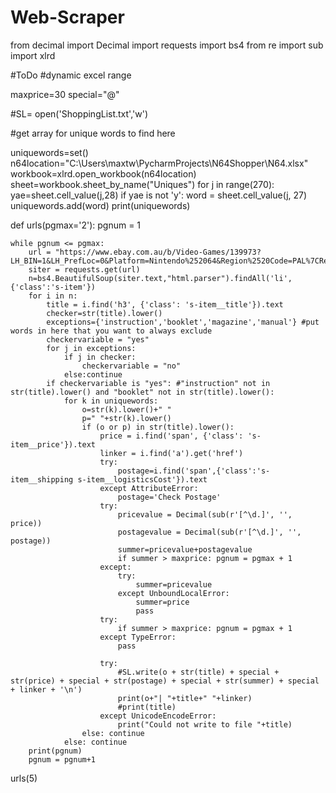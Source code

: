 # Web-Scraper
from decimal import Decimal
import requests
import bs4
from re import sub
import xlrd

#ToDo
#dynamic excel range


maxprice=30
special="@"

#SL= open('ShoppingList.txt','w')

#get array for unique words to find here

uniquewords=set()
n64location="C:\\Users\\maxtw\\PycharmProjects\\N64Shopper\\N64.xlsx"
workbook=xlrd.open_workbook(n64location)
sheet=workbook.sheet_by_name("Uniques")
for j in range(270):
    yae=sheet.cell_value(j,28)
    if yae is not 'y':
        word = sheet.cell_value(j, 27)
        uniquewords.add(word)
print(uniquewords)



def urls(pgmax='2'):
    pgnum = 1

    while pgnum <= pgmax:
        url = "https://www.ebay.com.au/b/Video-Games/139973?LH_BIN=1&LH_PrefLoc=0&Platform=Nintendo%252064&Region%2520Code=PAL%7CRegion%2520Free&rt=nc&_dcat=139973&_fcid=15&_pgn="+str(pgnum)+"&_sop=15&_stpos=2000"
        siter = requests.get(url)
        n=bs4.BeautifulSoup(siter.text,"html.parser").findAll('li',{'class':'s-item'})
        for i in n:
            title = i.find('h3', {'class': 's-item__title'}).text
            checker=str(title).lower()
            exceptions={'instruction','booklet','magazine','manual'} #put words in here that you want to always exclude
            checkervariable = "yes"
            for j in exceptions:
                if j in checker:
                    checkervariable = "no"
                else:continue
            if checkervariable is "yes": #"instruction" not in str(title).lower() and "booklet" not in str(title).lower():
                for k in uniquewords:
                    o=str(k).lower()+" "
                    p=" "+str(k).lower()
                    if (o or p) in str(title).lower():
                        price = i.find('span', {'class': 's-item__price'}).text
                        linker = i.find('a').get('href')
                        try:
                            postage=i.find('span',{'class':'s-item__shipping s-item__logisticsCost'}).text
                        except AttributeError:
                            postage='Check Postage'
                        try:
                            pricevalue = Decimal(sub(r'[^\d.]', '', price))
                            postagevalue = Decimal(sub(r'[^\d.]', '', postage))
                            summer=pricevalue+postagevalue
                            if summer > maxprice: pgnum = pgmax + 1
                        except:
                            try:
                                summer=pricevalue
                            except UnboundLocalError:
                                summer=price
                                pass
                        try:
                            if summer > maxprice: pgnum = pgmax + 1
                        except TypeError:
                            pass

                        try:
                            #SL.write(o + str(title) + special + str(price) + special + str(postage) + special + str(summer) + special + linker + '\n')
                            print(o+"| "+title+" "+linker)
                            #print(title)
                        except UnicodeEncodeError:
                            print("Could not write to file "+title)
                    else: continue
                else: continue
        print(pgnum)
        pgnum = pgnum+1



urls(5)
